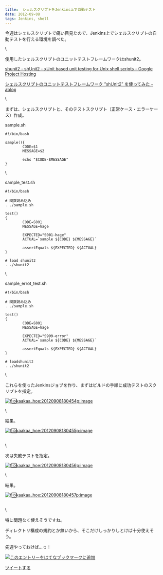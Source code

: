 ```yaml
---
title:  シェルスクリプトをJenkins上で自動テスト
date: 2012-09-08
tags: Jenkins, shell
---
```

今週はシェルスクリプトで痛い目見たので、Jenkins上でシェルスクリプトの自動テストを行える環境を調べた。

\

使用したシェルスクリプトのユニットテストフレームワークはshunit2。

[shunit2 - shUnit2 - xUnit based unit testing for Unix shell scripts -
Google Project Hosting](https://code.google.com/p/shunit2/)

[シェルスクリプトのユニットテストフレームワーク ”shUnit2” を使ってみた -
ablog](http://d.hatena.ne.jp/yohei-a/20100202/1265058239#tb)

\

まずは、シェルスクリプトと、そのテストスクリプト（正常ケース・エラーケース）作成。

sample.sh

~~~~ {.syntax-highlight}
#!/bin/bash

sample(){
        CODE=$1
        MESSAGE=$2

        echo "$CODE-$MESSAGE"
}
~~~~

\

sample\_test.sh

~~~~ {.syntax-highlight}
#!/bin/bash

# 関数読み込み
. ./sample.sh

test()
{
        CODE=S001
        MESSAGE=hage

        EXPECTED="S001-hage"
        ACTUAL=`sample ${CODE} ${MESSAGE}`

        assertEquals ${EXPECTED} ${ACTUAL}
}

# load shunit2
. ./shunit2
~~~~

\

sample\_errot\_test.sh

~~~~ {.syntax-highlight}
#!/bin/bash

# 関数読み込み
. ./sample.sh

test()
{
        CODE=S001
        MESSAGE=hage

        EXPECTED="S999-error"
        ACTUAL=`sample ${CODE} ${MESSAGE}`

        assertEquals ${EXPECTED} ${ACTUAL}
}

# loadshunit2
. ./shunit2
~~~~

\

これらを使ったJenkinsジョブを作り、まずはビルドの手順に成功テストのスクリプトを指定。

[![f:id:kaakaa\_hoe:20120908180454p:image](http://cdn-ak.f.st-hatena.com/images/fotolife/k/kaakaa_hoe/20120908/20120908180454.png "f:id:kaakaa_hoe:20120908180454p:image")](http://f.hatena.ne.jp/kaakaa_hoe/20120908180454)

\

結果。

[![f:id:kaakaa\_hoe:20120908180455p:image](http://cdn-ak.f.st-hatena.com/images/fotolife/k/kaakaa_hoe/20120908/20120908180455.png "f:id:kaakaa_hoe:20120908180455p:image")](http://f.hatena.ne.jp/kaakaa_hoe/20120908180455)

\
 \

次は失敗テストを指定。

[![f:id:kaakaa\_hoe:20120908180456p:image](http://cdn-ak.f.st-hatena.com/images/fotolife/k/kaakaa_hoe/20120908/20120908180456.png "f:id:kaakaa_hoe:20120908180456p:image")](http://f.hatena.ne.jp/kaakaa_hoe/20120908180456)

\

結果。

[![f:id:kaakaa\_hoe:20120908180457p:image](http://cdn-ak.f.st-hatena.com/images/fotolife/k/kaakaa_hoe/20120908/20120908180457.png "f:id:kaakaa_hoe:20120908180457p:image")](http://f.hatena.ne.jp/kaakaa_hoe/20120908180457)

\
 \

特に問題なく使えそうですね。

ディレクトリ構成の規約とか無いから、そこだけしっかりしとけば十分使えそう。

先週やっておけば…っ！

[![このエントリーをはてなブックマークに追加](http://b.st-hatena.com/images/entry-button/button-only.gif)](http://b.hatena.ne.jp/entry/http://d.hatena.ne.jp "このエントリーをはてなブックマークに追加")

[ツイートする](http://twitter.com/share)
